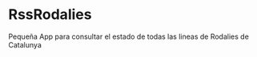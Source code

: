 RssRodalies
===========

Pequeña App para consultar el estado de todas las lineas de Rodalies de Catalunya
